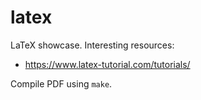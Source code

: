 # latex

LaTeX showcase. Interesting resources:

 - https://www.latex-tutorial.com/tutorials/
 
Compile PDF using `make`.